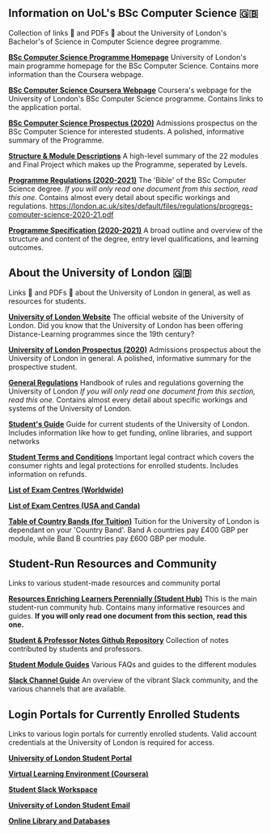 ## Information on UoL's BSc Computer Science 🇬🇧

Collection of links 🔗 and PDFs 📄 about the University of London's Bachelor's of Science in Computer Science degree programme.

[**BSc Computer Science Programme Homepage**](https://london.ac.uk/courses/computer-science)
University of London's main programme homepage for the BSc Computer Science. Contains more information than the Coursera webpage.

[**BSc Computer Science Coursera Webpage**](https://www.coursera.org/degrees/bachelor-of-science-computer-science-london/)
Coursera's webpage for the University of London's BSc Computer Science programme. Contains links to the application portal.

[**BSc Computer Science Prospectus (2020)**](https://london.ac.uk/sites/default/files/prospectuses/computer-science-prospectus-2020.pdf)
Admissions prospectus on the BSc Computer Science for interested students. A polished, informative summary of the Programme.

[**Structure & Module Descriptions**](https://london.ac.uk/computer-science-structure)
A high-level summary of the 22 modules and Final Project which makes up the Programme, seperated by Levels.

[**Programme Regulations (2020-2021)**](https://london.ac.uk/sites/default/files/regulations/progregs-computer-science-2020-21.pdf)
The 'Bible' of the BSc Computer Science degree. _If you will only read one document from this section, read this one._ Contains almost every detail about specific workings and regulations.
https://london.ac.uk/sites/default/files/regulations/progregs-computer-science-2020-21.pdf

[**Programme Specification (2020-2021)**](https://london.ac.uk/sites/default/files/programme-specifications/progspec-computer-science-2020-21.pdf)
A broad outline and overview of the structure and content of the degree, entry level qualifications, and learning outcomes.

## About the University of London 🇬🇧

Links 🔗 and PDFs 📄 about the University of London in general, as well as resources for students.

[**University of London Website**](https://london.ac.uk/)
The official website of the University of London. Did you know that the University of London has been offering Distance-Learning programmes since the 19th century?

[**University of London Prospectus (2020)**](https://london.ac.uk/sites/default/files/prospectuses/GIP-2020.pdf)
Admissions prospectus about the University of London in general. A polished, informative summary for the prospective student.

[**General Regulations**](https://london.ac.uk/sites/default/files/regulations/progregs-general-2020-2021.pdf)
Handbook of rules and regulations governing the University of London _If you will only read one document from this section, read this one._ Contains almost every detail about specific workings and systems of the University of London.

[**Student's Guide**](https://my.london.ac.uk/documents/10197/2676152/Student+Guide/07f72f0b-fd7d-cc23-603f-db6c31bfa5e2)
Guide for current students of the University of London. Includes information like how to get funding, online libraries, and support networks

[**Student Terms and Conditions**](https://london.ac.uk/sites/default/files/governance/student-terms-and-conditions.pdf)
Important legal contract which covers the consumer rights and legal protections for enrolled students. Includes information on refunds.

[**List of Exam Centres (Worldwide)**](https://my.london.ac.uk/documents/10197/2926462/examcentres-worldwide2/659d044f-25c3-2a01-fd7e-0667e3d9e71a)

[**List of Exam Centres (USA and Canda)**](https://my.london.ac.uk/documents/10197/2926462/examcentres-northamerica.pdf/da80d4a8-00db-053c-283a-0757f88b5e85)

[**Table of Country Bands (for Tuition)**](https://london.ac.uk/sites/default/files/leaflets/country-bands.pdf)
Tuition for the University of London is dependant on your 'Country Band'. Band A countries pay £400 GBP per module, while Band B countries pay £600 GBP per module.

## Student-Run Resources and Community

Links to various student-made resources and community portal

[**Resources Enriching Learners Perennially (Student Hub)**](https://world-class.github.io/REPL/)
This is the main student-run community hub. Contains many informative resources and guides. **If you will only read one document from this section, read this one.**

[**Student & Professor Notes Github Repository**](https://github.com/world-class/REPL/tree/master/notes)
Collection of notes contributed by students and professors.

[**Student Module Guides**](https://github.com/world-class/REPL/tree/master/modules/level_4)
Various FAQs and guides to the different modules

[**Slack Channel Guide**](https://world-class.github.io/REPL/slack/)
An overview of the vibrant Slack community, and the various channels that are available.

## Login Portals for Currently Enrolled Students

Links to various login portals for currently enrolled students. Valid account credentials at the University of London is required for access.

[**University of London Student Portal**](https://my.london.ac.uk/)

[**Virtual Learning Environment (Coursera)**](https://www.coursera.org/?authMode=login&authProvider=london)

[**Student Slack Workspace**](https://londoncs.slack.com/)

[**University of London Student Email**](http://mail.google.com/a/student.london.ac.uk)

[**Online Library and Databases**](http://onlinelibrary.london.ac.uk/)
